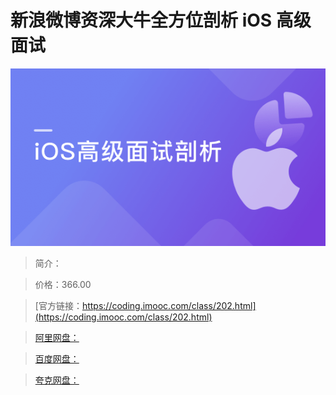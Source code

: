 # 新浪微博资深大牛全方位剖析 iOS 高级面试

![img](../../assets/5fcdf9740902073705400304.png)

> 简介：

> 价格：366.00

> [官方链接：https://coding.imooc.com/class/202.html](https://coding.imooc.com/class/202.html)

> [阿里网盘：]()

> [百度网盘：]()

> [夸克网盘：]()
